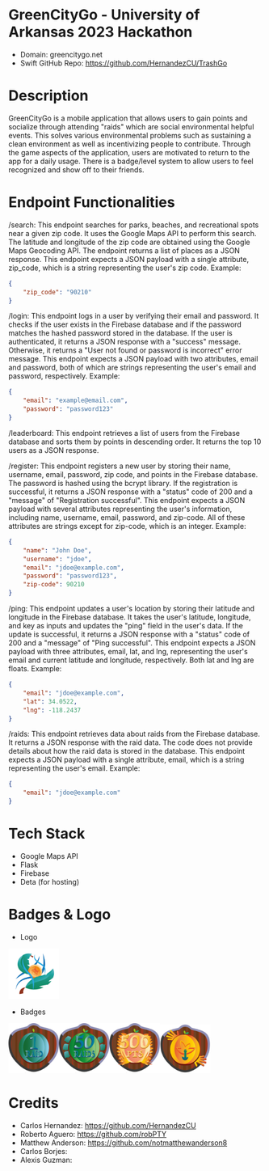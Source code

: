 # GreenCityGo - University of Arkansas 2023 Hackathon

- Domain: greencitygo.net
- Swift GitHub Repo: https://github.com/HernandezCU/TrashGo

# Description

GreenCityGo is a mobile application that allows users to gain points and socialize through attending "raids" which are social environmental helpful events. This solves various
environmental problems such as sustaining a clean environment as well as incentivizing people to contribute. Through the game aspects of the application, users are motivated to
return to the app for a daily usage. There is a badge/level system to allow users to feel recognized and show off to their friends.

# Endpoint Functionalities
/search: This endpoint searches for parks, beaches, and recreational spots near a given zip code. It uses the Google Maps API to perform this search. The latitude and longitude of the zip code are obtained using the Google Maps Geocoding API. The endpoint returns a list of places as a JSON response. This endpoint expects a JSON payload with a single attribute, zip_code, which is a string representing the user's zip code. Example:

```json
{
    "zip_code": "90210"
}   
```

/login: This endpoint logs in a user by verifying their email and password. It checks if the user exists in the Firebase database and if the password matches the hashed password stored in the database. If the user is authenticated, it returns a JSON response with a "success" message. Otherwise, it returns a "User not found or password is incorrect" error message. This endpoint expects a JSON payload with two attributes, email and password, both of which are strings representing the user's email and password, respectively. Example:

```json
{
    "email": "example@email.com",
    "password": "password123"
}
```

/leaderboard: This endpoint retrieves a list of users from the Firebase database and sorts them by points in descending order. It returns the top 10 users as a JSON response.

/register: This endpoint registers a new user by storing their name, username, email, password, zip code, and points in the Firebase database. The password is hashed using the bcrypt library. If the registration is successful, it returns a JSON response with a "status" code of 200 and a "message" of "Registration successful". This endpoint expects a JSON payload with several attributes representing the user's information, including name, username, email, password, and zip-code. All of these attributes are strings except for zip-code, which is an integer. Example:

```json
{
    "name": "John Doe",
    "username": "jdoe",
    "email": "jdoe@example.com",
    "password": "password123",
    "zip-code": 90210
}
```

/ping: This endpoint updates a user's location by storing their latitude and longitude in the Firebase database. It takes the user's latitude, longitude, and key as inputs and updates the "ping" field in the user's data. If the update is successful, it returns a JSON response with a "status" code of 200 and a "message" of "Ping successful". This endpoint expects a JSON payload with three attributes, email, lat, and lng, representing the user's email and current latitude and longitude, respectively. Both lat and lng are floats. Example:

```json
{
    "email": "jdoe@example.com",
    "lat": 34.0522,
    "lng": -118.2437
}
```

/raids: This endpoint retrieves data about raids from the Firebase database. It returns a JSON response with the raid data. The code does not provide details about how the raid data is stored in the database. This endpoint expects a JSON payload with a single attribute, email, which is a string representing the user's email. Example:

```json
{
    "email": "jdoe@example.com"
}
```

# Tech Stack
- Google Maps API
- Flask
- Firebase
- Deta (for hosting)

# Badges & Logo
- Logo
<img src="./statics/logo.jpg"  width="100"/>

- Badges
<p float="left">
    <img src="./statics/badge 1 raid.png"  width="100"/><img src="./statics/badge 50 raids.png"  width="100"/><img src="./statics/badge 500 pts.png"  width="100"/><img src="./statics/badge first badge.png"  width="100"/>
</p>


# Credits
- Carlos Hernandez: https://github.com/HernandezCU
- Roberto Aguero: https://github.com/robPTY
- Matthew Anderson: https://github.com/notmatthewanderson8
- Carlos Borjes:
- Alexis Guzman: 